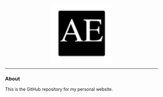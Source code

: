 <div align="center">
  <br>
  <img src="/images/initials.png" alt="My name" width="200"/>
  <br>
</div>

---

### About

This is the GitHub repository for my personal website.
